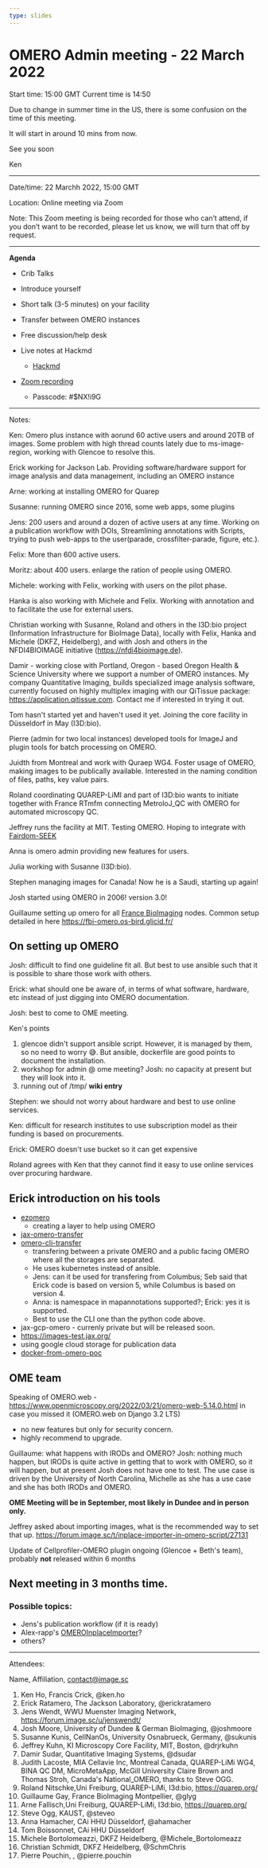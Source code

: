```yaml
---
type: slides
---
```

# OMERO Admin meeting - 22 March 2022

Start time: 15:00 GMT
Current time is 14:50

Due to change in summer time in the US, there is some confusion on the time of this meeting.

It will start in around 10 mins from now.

See you soon

Ken


---

Date/time: 22 Marchh 2022, 15:00 GMT 

Location: Online meeting via Zoom

Note: This Zoom meeting is being recorded for those who can’t attend, if you don’t want to be recorded, please let us know, we will turn that off by request.

---

**Agenda**

- Crib Talks
- Introduce yourself
- Short talk (3-5 minutes) on your facility
- Transfer between OMERO instances
- Free discussion/help desk

- Live notes at Hackmd
  - [Hackmd](https://hackmd.io/3j-3PGFuT_q44z_Yhv0TDQ?both)

- [Zoom recording](https://crick.zoom.us/rec/share/h9dlyF-7xUwQv4KA_fDbGnNjcnlelxMaJ_EH3koJHpHuXS8LL6aBegearAEQ-xk.5oxQpYPdAWfIY_lr)
  - Passcode: #$NX!i9G

---
Notes:

Ken: Omero plus instance with aorund 60 active users and around 20TB of images. Some problem with high thread counts lately due to ms-image-region, working with Glencoe to resolve this.

Erick working for Jackson Lab. Providing software/hardware support for image analysis and data management, including an OMERO instance

Arne: working at installing OMERO for Quarep

Susanne: running OMERO since 2016, some web apps, some plugins

Jens: 200 users and around a dozen of active users at any time. Working on a publication workflow with DOIs, Streamlining annotations with Scripts, trying to push web-apps to the user(parade, crossfilter-parade, figure, etc.).

Felix: More than 600 active users.

Moritz: about 400 users. enlarge the ration of people using OMERO.

Michele: working with Felix, working with users on the pilot phase.

Hanka is also working with Michele and Felix. Working with annotation and to facilitate the use for external users.

Christian working with Susanne, Roland and others in the I3D:bio project (Information Infrastructure for BioImage Data), locally with Felix, Hanka and Michele (DKFZ, Heidelberg), and with Josh and others in the NFDI4BIOIMAGE initiative (https://nfdi4bioimage.de).

Damir - working close with Portland, Oregon - based Oregon Health & Science University where we support a number of OMERO instances. My company Quantitative Imaging, builds specialized image analysis software, currently focused on highly multiplex imaging with our QiTissue package: https://application.qitissue.com. Contact me if interested in trying it out.

Tom hasn't started yet and haven't used it yet. Joining the core facility in Düsseldorf in May (I3D:bio).

Pierre (admin for two local instances) developed tools for ImageJ and plugin tools for batch processing on OMERO.

Juidth from Montreal and work with Quraep WG4. Foster usage of OMERO, making images to be publically available. Interested in the naming condition of files, paths, key value pairs.

Roland coordinating QUAREP-LiMI and part of I3D:bio wants to initiate together with France RTmfm connecting MetroloJ_QC with OMERO for automated microscopy QC. 

Jeffrey runs the facility at MIT. Testing OMERO. Hoping to integrate with [Fairdom-SEEK](https://seek4science.org/)

Anna is omero admin providing new features for users.

Julia working with Susanne (I3D:bio). 

Stephen managing images for Canada! Now he is a Saudi, starting up again!

Josh started using OMERO in 2006! version 3.0!

Guillaume setting up omero for all [France BioImaging](https://france-bioimaging.org) nodes. Common setup detailed in here https://fbi-omero.os-bird.glicid.fr/ 


## On setting up OMERO

Josh: difficult to find one guideline fit all. But best to use ansible such that it is possible to share those work with others.

Erick: what should one be aware of, in terms of what software, hardware, etc instead of just digging into OMERO documentation.

Josh: best to come to OME meeting.

Ken's points
1. glencoe didn't support ansible script. However, it is managed by them, so no need to worry 😅. But ansible, dockerfile are good points to document the installation.
2. workshop for admin @ ome meeting? Josh: no capacity at present but they will look into it.
3. running out of /tmp/ **wiki entry**

Stephen: we should not worry about hardware and best to use online services.

Ken: difficult for research institutes to use subscription model as their funding is based on procurements.

Erick: OMERO doesn't use bucket so it can get expensive

Roland agrees with Ken that they cannot find it easy to use online services over procuring hardware.


## Erick introduction on his tools
- [ezomero](https://github.com/TheJacksonLaboratory/ezomero)
    - creating a layer to help using OMERO
- [jax-omero-transfer](https://github.com/TheJacksonLaboratory/jax-omero-transfer)
- [omero-cli-transfer](https://github.com/ome/omero-cli-transfer)
    - transfering between a private OMERO and a public facing OMERO where all the storages are separated.
    - He uses kubernetes instead of ansible.
    - Jens: can it be used for transfering from Columbus; Seb said that Erick code is based on version 5, while Columbus is based on version 4.
    - Anna: is namespace in mapannotations supported?; Erick: yes it is supported.
    - Best to use the CLI one than the python code above.
- jax-gcp-omero - currenly private but will be released soon.
- https://images-test.jax.org/
- using google cloud storage for publication data
- [docker-from-omero-poc](https://github.com/erickmartins/docker-from-omero-poc)

## OME team
Speaking of OMERO.web - https://www.openmicroscopy.org/2022/03/21/omero-web-5.14.0.html in case you missed it (OMERO.web on Django 3.2 LTS)
- no new features but only for security concern.
- highly recommend to upgrade.

Guillaume: what happens with IRODs and OMERO?
Josh: nothing much happen, but IRODs is quite active in getting that to work with OMERO, so it will happen, but at present Josh does not have one to test. The use case is driven by the University of North Carolina, Michelle as she has a use case and she has both IRODs and OMERO.

**OME Meeting will be in September, most likely in Dundee and in person only.**

Jeffrey asked about importing images, what is the recommended way to set that up.
https://forum.image.sc/t/inplace-importer-in-omero-script/27131

Update of Cellprofiler-OMERO plugin ongoing (Glencoe + Beth's team), probably **not** released within 6 months

## Next meeting in 3 months time. 
### Possible topics:
- Jens's publication workflow (if it is ready)
- Alex-rapp's [OMEROInplaceImporter](https://github.com/alex-rapp/omeroinplaceimporter)?
- others? 
---

Attendees:

Name, Affiliation, contact@image.sc
1. Ken Ho, Francis Crick, @ken.ho
2. Erick Ratamero, The Jackson Laboratory, @erickratamero
3. Jens Wendt, WWU Muenster Imaging Network, https://forum.image.sc/u/jenswendt/
4. Josh Moore, University of Dundee & German BioImaging, @joshmoore
5. Susanne Kunis, CellNanOs, University Osnabrueck, Germany, @sukunis
6. Jeffrey Kuhn, KI Microscopy Core Facility, MIT, Boston, @drjrkuhn
7. Damir Sudar, Quantitative Imaging Systems, @dsudar
8. Judith Lacoste, MIA Cellavie Inc, Montreal Canada, QUAREP-LiMi WG4, BINA QC DM, MicroMetaApp, McGill University Claire Brown and Thomas Stroh, Canada's National_OMERO, thanks to Steve OGG.
9. Roland Nitschke,Uni Freiburg, QUAREP-LiMi, I3d:bio, https://quarep.org/ 
10. Guillaume Gay, France BioImaging Montpellier, @glyg
11. Arne Fallisch,Uni Freiburg, QUAREP-LiMi, I3d:bio, https://quarep.org/
12. Steve Ogg, KAUST, @steveo
13. Anna Hamacher, CAi HHU Düsseldorf, @ahamacher
14. Tom Boissonnet, CAi HHU Düsseldorf
15. Michele Bortolomeazzi, DKFZ Heidelberg, @Michele_Bortolomeazz
16. Christian Schmidt, DKFZ Heidelberg, @SchmChris
17. Pierre Pouchin, , @pierre.pouchin